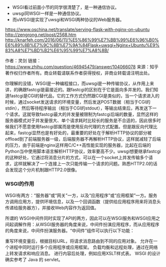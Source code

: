 
- WSGI看过前面小节的同学很清楚了，是一种通信协议。
- uwsgi同WSGI一样是一种通信协议。
- 而uWSGI是实现了uwsgi和WSGI两种协议的Web服务器。

https://www.oschina.net/translate/serving-flask-with-nginx-on-ubuntu
http://zengrong.net/post/2568.htm
http://knarfeh.com/2016/06/11/%E5%86%99%E7%BB%99%E6%96%B0%E6%89%8B%E7%9C%8B%E7%9A%84Flask+uwsgi+Nginx+Ubuntu%E9%83%A8%E7%BD%B2%E6%95%99%E7%A8%8B/

作者：灵剑
链接：https://www.zhihu.com/question/46945479/answer/104066078
来源：知乎
著作权归作者所有。商业转载请联系作者获得授权，非商业转载请注明出处。

你理解的没错，WSGI是一种编程接口，而uwsgi是一种传输协议，从作用上来讲，的确跟fastcgi是最接近的。跟fastcgi的区别在于它是面向多并发的。我们知道fastcgi是CGI的替代品，它的工作方式仍然跟CGI是类似的，当一个请求进入的时候，通过socket发送请求的环境变量，然后发送POST数据（相当于CGI的stdin），然后等待程序输出（相当于CGI的stdout），等输出结束后，再发送下一个请求。这就导致fastcgi最大的并发量被限制为fastcgi后端的数量，显然这样的服务器模式对于并发量很大、单个请求耗时比较长的服务是不合适的，因此很多时候我们不愿意使用fastcgi部属而是使用反向代理的方式配置。但是跟反向代理比起来，fastcgi显然也是有好处的，最重要的好处在于解析HTTP协议的部分被offload到了前端服务器一级，后端服务器不再解析HTTP协议，这样就减轻了后端的压力，由于前端是nginx这样用C/C++高性能实现的服务器，比起在后端的Python当中使用脚本语言解析HTTP协议，效率要高不少。uwsgi想要继承fastcgi的这种好处，它通过将消息分片的方式，可以在一个socket上并发传输多个请求，这样就解决了一个连接上一次只能传输一个请求的问题。熟悉HTTP2.0的话会发现这个分片机制跟HTTP2.0很像。


### WSGI的作用

WSGI有两方：“服务器”或“网关”一方，以及“应用程序”或“应用框架”一方。服务方调用应用方，提供环境信息，以及一个回调函数（提供给应用程序用来将消息头传递给服务器方），并接收Web内容作为返回值。

所谓的 WSGI中间件同时实现了API的两方，因此可以在WSGI服务和WSGI应用之间起调解作用：从WSGI服务器的角度来说，中间件扮演应用程序，而从应用程序的角度来说，中间件扮演服务器。“中间件”组件可以执行以下功能：

重写环境变量后，根据目标URL，将请求消息路由到不同的应用对象。
允许在一个进程中同时运行多个应用程序或应用框架。
负载均衡和远程处理，通过在网络上转发请求和响应消息。
进行内容后处理，例如应用XSLT样式表。
WSGI 的设计确实参考了 Java 的 servlet。